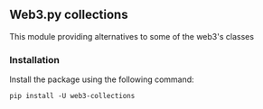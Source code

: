 ## Web3.py collections

This module providing alternatives to some of the web3's classes

### Installation

Install the package using the following command:

```shell
pip install -U web3-collections
```
